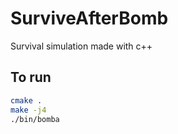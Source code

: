 # SurviveAfterBomb

Survival simulation made with c++

## To run

```bash
cmake .
make -j4
./bin/bomba
